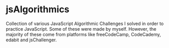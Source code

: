 # jsAlgorithmics
Collection of various JavaScript Algorithmic Challenges I solved in order to practice JavaScript.
Some of these were made by myself. However, the majority of these come from platforms like freeCodeCamp, CodeCademy, edabit and jsChallenger.
